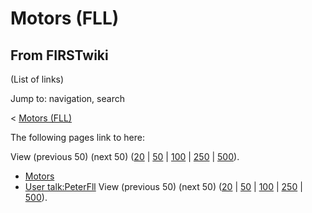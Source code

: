 # Motors (FLL)

## From FIRSTwiki

(List of links)

Jump to: navigation, search

< [Motors (FLL)](/index.php?title=Motors_%28FLL%29&redirect=no "Motors
\(FLL\)")

The following pages link to here:

View (previous 50) (next 50) ([20](/index.php?title=Special:Whatlinkshere/Motors_%28FLL%29&limit=20&from=0 "Special:Whatlinkshere/Motors \(FLL\)") | [50](/index.php?title=Special:Whatlinkshere/Motors_%28FLL%29&limit=50&from=0 "Special:Whatlinkshere/Motors \(FLL\)") | [100](/index.php?title=Special:Whatlinkshere/Motors_%28FLL%29&limit=100&from=0 "Special:Whatlinkshere/Motors \(FLL\)") | [250](/index.php?title=Special:Whatlinkshere/Motors_%28FLL%29&limit=250&from=0 "Special:Whatlinkshere/Motors \(FLL\)") | [500](/index.php?title=Special:Whatlinkshere/Motors_%28FLL%29&limit=500&from=0 "Special:Whatlinkshere/Motors \(FLL\)")).

- [Motors](Motors "Motors")
- [User talk:PeterFll](User_talk:PeterFll "User talk:PeterFll") View (previous 50) (next 50) ([20](/index.php?title=Special:Whatlinkshere/Motors_%28FLL%29&limit=20&from=0 "Special:Whatlinkshere/Motors \(FLL\)") | [50](/index.php?title=Special:Whatlinkshere/Motors_%28FLL%29&limit=50&from=0 "Special:Whatlinkshere/Motors \(FLL\)") | [100](/index.php?title=Special:Whatlinkshere/Motors_%28FLL%29&limit=100&from=0 "Special:Whatlinkshere/Motors \(FLL\)") | [250](/index.php?title=Special:Whatlinkshere/Motors_%28FLL%29&limit=250&from=0 "Special:Whatlinkshere/Motors \(FLL\)") | [500](/index.php?title=Special:Whatlinkshere/Motors_%28FLL%29&limit=500&from=0 "Special:Whatlinkshere/Motors \(FLL\)")).
